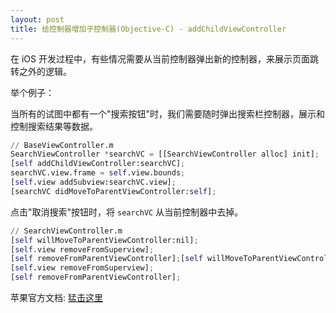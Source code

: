 ```yaml
---
layout: post
title: 给控制器增加子控制器(Objective-C) - addChildViewController
---
```


在 iOS 开发过程中，有些情况需要从当前控制器弹出新的控制器，来展示页面跳转之外的逻辑。

举个例子：

当所有的试图中都有一个"搜索按钮"时，我们需要随时弹出搜索栏控制器，展示和控制搜索结果等数据。

```python
// BaseViewController.m
SearchViewController *searchVC = [[SearchViewController alloc] init];
[self addChildViewController:searchVC];
searchVC.view.frame = self.view.bounds;
[self.view addSubview:searchVC.view];
[searchVC didMoveToParentViewController:self];
```

点击"取消搜索"按钮时，将 `searchVC` 从当前控制器中去掉。

```python
// SearchViewController.m
[self willMoveToParentViewController:nil];
[self.view removeFromSuperview];
[self removeFromParentViewController];[self willMoveToParentViewController:nil];
[self.view removeFromSuperview];
[self removeFromParentViewController];
```

苹果官方文档: [猛击这里](https://developer.apple.com/library/ios/featuredarticles/ViewControllerPGforiPhoneOS/CreatingCustomContainerViewControllers/CreatingCustomContainerViewControllers.html)

